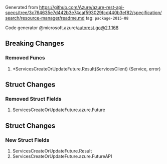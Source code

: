 Generated from https://github.com/Azure/azure-rest-api-specs/tree/3c764635e7d442b3e74caf593029fcd440b3ef82/specification/search/resource-manager/readme.md tag: `package-2015-08`

Code generator @microsoft.azure/autorest.go@2.1.168

## Breaking Changes

### Removed Funcs

1. *ServicesCreateOrUpdateFuture.Result(ServicesClient) (Service, error)

## Struct Changes

### Removed Struct Fields

1. ServicesCreateOrUpdateFuture.azure.Future

## Struct Changes

### New Struct Fields

1. ServicesCreateOrUpdateFuture.Result
1. ServicesCreateOrUpdateFuture.azure.FutureAPI
